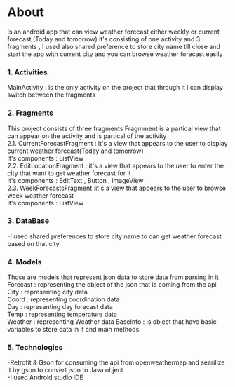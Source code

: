# About                                                                                                                                 
Is an android app that can view weather forecast either weekly or current forecast (Today and tomorrow)
it's consisting of one activity and 3 fragments , I used also shared preference to store city name till close and start the app with current city and you can browse weather forecast easily
### 1. Activities
MainActivity : is the only activity on the project that through it i can display switch between the fragments
### 2. Fragments
This project consists of three fragments 
Fragmment is a partical view that can appear on the activity and is partical of the activity                                               
  2.1. CurrentForecastFragment : it's a view that appears to the user to display current weather forecast(Today and tomorrow)             
  It's components : ListView                                                                                                               
  2.2. EditLocationFragment : it's a view that appears to the user to enter the city that want to get weather forecast for it             
  It's components : EditText , Button , ImageView                                                                                         
  2.3. WeekForecastsFragment :it's a view that appears to the user to browse week weather forecast                                         
  It's components : ListView                                                                                                            

### 3. DataBase                                                                                                                         
-I used shared preferences to store city name to can get weather forecast based on that city

### 4. Models                                                                                                                           
Those are models that represent json data to store data from parsing in it
Forecast : representing the object of the json that is coming from the api  
City : representing city data                                                                                                           
Coord : representing coordination data                                                                                                 
Day : representing day forecast data                                                                                                   
Temp : representing temperature data                                                                                                   
Weather : representing Weather data                                                                                                     BaseInfo : is object that have basic variables to store data in it and main methods                                                             

### 5. Technologies                                                                                                                     
-Retrofit & Gson for consuming the api from openweathermap and searilize it by gson to convert json to Java object                       
-I used Android studio IDE                                                                                                               